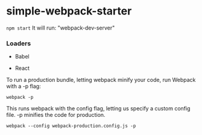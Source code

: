 # simple-webpack-starter

`npm start`  It will run: "webpack-dev-server"

### Loaders

- Babel

- React


To run a production bundle, letting webpack minify your code, run Webpack with a -p flag:

`webpack -p`

This runs webpack with the config flag, letting us specify a custom config file. -p minifies the code for production.


`webpack --config webpack-production.config.js -p`

